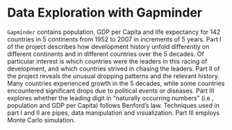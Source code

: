 # Data Exploration with Gapminder
`Gapminder` contains population, GDP per Capita and life expectancy for 142 countries in 5 continents from 1952 to 2007 in increments of 5 years. Part I of the project describes how development history unfold differently on different continents and in different countries over the 5 decades. Of particular interest is which countries were the leaders in this racing of development, and which countries strived in chasing the leaders. Part II of the project reveals the unusual dropping patterns and the relevant history. Many countries experienced growth in the 5 decades, while some countries encountered significant drops due to political events or diseases. Part III explores whether the leading digit in “naturally occurring numbers” (i.e., population and GDP per Capita) follows Benford’s law. Techniques used in part I and II are pipes, data manipulation and visualization. Part III employs Monte Carlo simulation.
